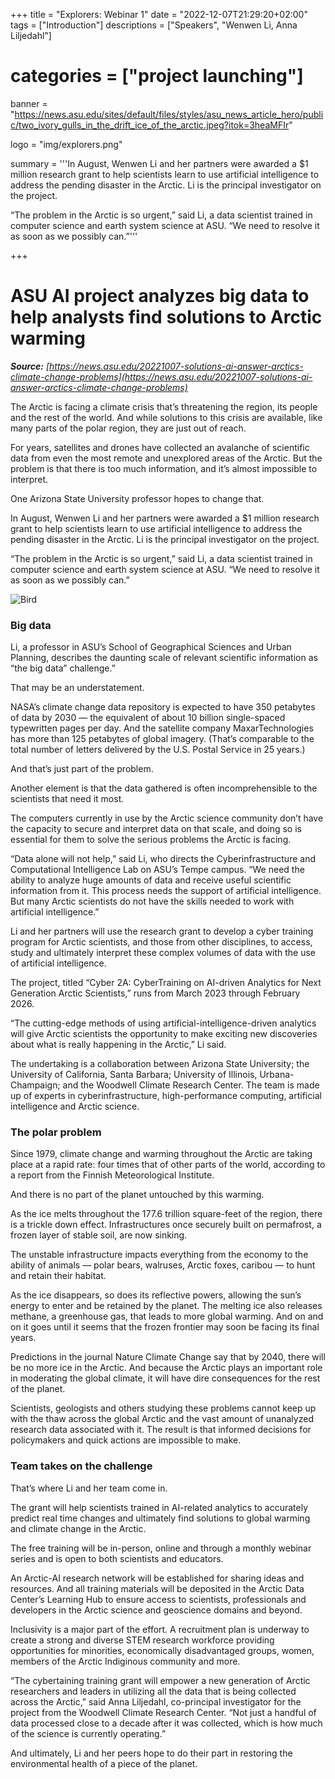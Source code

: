 +++
title = "Explorers: Webinar 1"
date = "2022-12-07T21:29:20+02:00"
tags = ["Introduction"]
descriptions = ["Speakers", "Wenwen Li, Anna Liljedahl"]
# categories = ["project launching"]
banner = "https://news.asu.edu/sites/default/files/styles/asu_news_article_hero/public/two_ivory_gulls_in_the_drift_ice_of_the_arctic.jpeg?itok=3heaMFIr"

logo = "img/explorers.png"

summary = '''In August, Wenwen Li and her partners were awarded a $1 million research grant to help scientists learn to use artificial intelligence to address the pending disaster in the Arctic. Li is the principal investigator on the project. 

“The problem in the Arctic is so urgent,” said Li, a data scientist trained in computer science and earth system science at ASU. “We need to resolve it as soon as we possibly can.”'''
    
+++

# ASU AI project analyzes big data to help analysts find solutions to Arctic warming

*__Source:__ [https://news.asu.edu/20221007-solutions-ai-answer-arctics-climate-change-problems](https://news.asu.edu/20221007-solutions-ai-answer-arctics-climate-change-problems)*

The Arctic is facing a climate crisis that’s threatening the region, its people and the rest of the world. And while solutions to this crisis are available, like many parts of the polar region, they are just out of reach. 

For years, satellites and drones have collected an avalanche of scientific data from even the most remote and unexplored areas of the Arctic. But the problem is that there is too much information, and it’s almost impossible to interpret. 

One Arizona State University professor hopes to change that. 

In August, Wenwen Li and her partners were awarded a $1 million research grant to help scientists learn to use artificial intelligence to address the pending disaster in the Arctic. Li is the principal investigator on the project. 

“The problem in the Arctic is so urgent,” said Li, a data scientist trained in computer science and earth system science at ASU. “We need to resolve it as soon as we possibly can.”


![Bird](https://news.asu.edu/sites/default/files/styles/asu_news_article_hero/public/two_ivory_gulls_in_the_drift_ice_of_the_arctic.jpeg?itok=3heaMFIr)


### Big data 

Li, a professor in ASU’s School of Geographical Sciences and Urban Planning, describes the daunting scale of relevant scientific information as “the big data” challenge.”

That may be an understatement. 

NASA’s climate change data repository is expected to have 350 petabytes of data by 2030 — the equivalent of about 10 billion single-spaced typewritten pages per day. And the satellite company MaxarTechnologies has more than 125 petabytes of global imagery. (That’s comparable to the total number of letters delivered by the U.S. Postal Service in 25 years.)

And that’s just part of the problem.

Another element is that the data gathered is often incomprehensible to the scientists that need it most. 

The computers currently in use by the Arctic science community don’t have the capacity to secure and interpret data on that scale, and doing so is essential for them to solve the serious problems the Arctic is facing. 

“Data alone will not help,” said Li, who directs the Cyberinfrastructure and Computational Intelligence Lab on ASU’s Tempe campus. “We need the ability to analyze huge amounts of data and receive useful scientific information from it. This process needs the support of artificial intelligence. But many Arctic scientists do not have the skills needed to work with artificial intelligence.” 

Li and her partners will use the research grant to develop a cyber training program for Arctic scientists, and those from other disciplines, to access, study and ultimately interpret these complex volumes of data with the use of artificial intelligence. 

The project, titled “Cyber 2A: CyberTraining on AI-driven Analytics for Next Generation Arctic Scientists,” runs from March 2023 through February 2026.

“The cutting-edge methods of using artificial-intelligence-driven analytics will give Arctic scientists the opportunity to make exciting new discoveries about what is really happening in the Arctic,” Li said. 

The undertaking is a collaboration between Arizona State University; the University of California, Santa Barbara; University of Illinois, Urbana-Champaign; and the Woodwell Climate Research Center. The team
 is made up of experts in cyberinfrastructure, high-performance computing, artificial intelligence and Arctic science.

 ### The polar problem

Since 1979, climate change and warming throughout the Arctic are taking place at a rapid rate: four times that of other parts of the world, according to a report from the Finnish Meteorological Institute. 

And there is no part of the planet untouched by this warming.

As the ice melts throughout the 177.6 trillion square-feet of the region, there is a trickle down effect. Infrastructures once securely built on permafrost, a frozen layer of stable soil, are now sinking.

The unstable infrastructure impacts everything from the economy to the ability of animals — polar bears, walruses, Arctic foxes, caribou — to hunt and retain their habitat.

As the ice disappears, so does its reflective powers, allowing the sun’s energy to enter and be retained by the planet. The melting ice also releases methane, a greenhouse gas, that leads to more global warming. And on and on it goes until it seems that the frozen frontier may soon be facing its final years.

Predictions in the journal Nature Climate Change say that by 2040, there will be no more ice in the Arctic. And because the Arctic plays an important role in moderating the global climate, it will have dire consequences for the rest of the planet.

Scientists, geologists and others studying these problems cannot keep up with the thaw across the global Arctic and the vast amount of unanalyzed research data associated with it. The result is that informed decisions for policymakers and quick actions are impossible to make. 

### Team takes on the challenge 

That’s where Li and her team come in.

The grant will help scientists trained in AI-related analytics to accurately predict real time changes and ultimately find solutions to global warming and climate change in the Arctic. 

The free training will be in-person, online and through a monthly webinar series and is open to both scientists and educators. 

An Arctic-AI research network will be established for sharing ideas and resources. And all training materials will be deposited in the Arctic Data Center’s Learning Hub to ensure access to scientists, professionals and developers in the Arctic science and geoscience domains and beyond. 

Inclusivity is a major part of the effort. A recruitment plan is underway to create a strong and diverse STEM research workforce providing opportunities for minorities, economically disadvantaged groups, women, members of the Arctic Indiginous community and more. 

“The cybertaining training grant will empower a new generation of Arctic researchers and leaders in utilizing all the data that is being collected across the Arctic,” said Anna Liljedahl, co-principal investigator for the project from the Woodwell Climate Research Center. “Not just a handful of data processed close to a decade after it was collected, which is how much of the science is currently operating.”

And ultimately, Li and her peers hope to do their part in restoring the environmental health of a piece of the planet. 